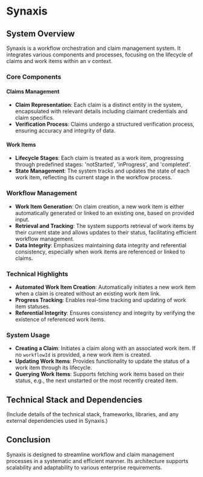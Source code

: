 # Synaxis

## System Overview

Synaxis is a workflow orchestration and claim management system. It integrates various components and processes, focusing on the lifecycle of claims and work items within an v context.

### Core Components

#### Claims Management
- **Claim Representation**: Each claim is a distinct entity in the system, encapsulated with relevant details including claimant credentials and claim specifics.
- **Verification Process**: Claims undergo a structured verification process, ensuring accuracy and integrity of data.

#### Work Items
- **Lifecycle Stages**: Each claim is treated as a work item, progressing through predefined stages: 'notStarted', 'inProgress', and 'completed'.
- **State Management**: The system tracks and updates the state of each work item, reflecting its current stage in the workflow process.

### Workflow Management

- **Work Item Generation**: On claim creation, a new work item is either automatically generated or linked to an existing one, based on provided input.
- **Retrieval and Tracking**: The system supports retrieval of work items by their current state and allows updates to their status, facilitating efficient workflow management.
- **Data Integrity**: Emphasizes maintaining data integrity and referential consistency, especially when work items are referenced or linked to claims.

### Technical Highlights

- **Automated Work Item Creation**: Automatically initiates a new work item when a claim is created without an existing work item link.
- **Progress Tracking**: Enables real-time tracking and updating of work item statuses.
- **Referential Integrity**: Ensures consistency and integrity by verifying the existence of referenced work items.

### System Usage

- **Creating a Claim**: Initiates a claim along with an associated work item. If no `workflowId` is provided, a new work item is created.
- **Updating Work Items**: Provides functionality to update the status of a work item through its lifecycle.
- **Querying Work Items**: Supports fetching work items based on their status, e.g., the next unstarted or the most recently created item.

## Technical Stack and Dependencies

(Include details of the technical stack, frameworks, libraries, and any external dependencies used in Synaxis.)

## Conclusion

Synaxis is designed to streamline workflow and claim management processes in a systematic and efficient manner. Its architecture supports scalability and adaptability to various enterprise requirements.
